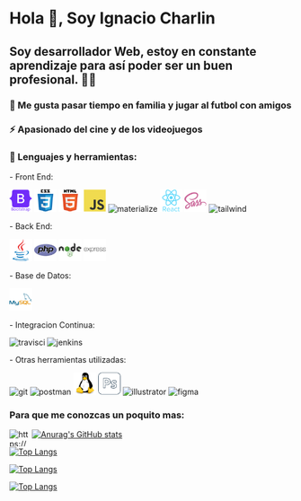 <h1 align="left">Hola 👋, Soy Ignacio Charlin</h1>
<h2 align="left">Soy desarrollador Web, estoy en constante aprendizaje para así poder ser un buen profesional.  👨‍💻 </h2>

<h3 aling="lef">🌱 Me gusta pasar tiempo en familia y jugar al futbol con amigos</h3>

<h3 aling="lef">⚡ Apasionado del cine y de los videojuegos</h3>

<h3 aling="lef">📝 Lenguajes y herramientas:</h3>

<p aling="lef">- Front End:</p>
<div> 
      <img src="https://raw.githubusercontent.com/devicons/devicon/master/icons/bootstrap/bootstrap-plain-wordmark.svg" alt="bootstrap" width="40" height="40"/>
      <img src="https://raw.githubusercontent.com/devicons/devicon/master/icons/css3/css3-original-wordmark.svg" alt="css3" width="40" height="40"/>
      <img src="https://raw.githubusercontent.com/devicons/devicon/master/icons/html5/html5-original-wordmark.svg" alt="html5" width="40" height="40"/>
      <img src="https://raw.githubusercontent.com/devicons/devicon/master/icons/javascript/javascript-original.svg" alt="javascript" width="40" height="40"/>
      <img src="https://raw.githubusercontent.com/prplx/svg-logos/5585531d45d294869c4eaab4d7cf2e9c167710a9/svg/materialize.svg" alt="materialize" width="40" height="40"/>
      <img src="https://raw.githubusercontent.com/devicons/devicon/master/icons/react/react-original-wordmark.svg" alt="react" width="40" height="40"/>
      <img src="https://raw.githubusercontent.com/devicons/devicon/master/icons/sass/sass-original.svg" alt="sass" width="40" height="40"/>
      <img src="https://www.vectorlogo.zone/logos/tailwindcss/tailwindcss-icon.svg" alt="tailwind" width="40" height="40"/>
</div>

<p aling="lef">- Back End:</p>
<div>
    <img src="https://raw.githubusercontent.com/devicons/devicon/master/icons/java/java-original.svg" alt="java" width="40" height="40"/>  
    <img src="https://raw.githubusercontent.com/devicons/devicon/master/icons/php/php-original.svg" alt="php" width="40" height="40"/>
    <img src="https://raw.githubusercontent.com/devicons/devicon/master/icons/nodejs/nodejs-original-wordmark.svg" alt="nodejs" width="40" height="40"/>
    <img src="https://raw.githubusercontent.com/devicons/devicon/master/icons/express/express-original-wordmark.svg" alt="express" width="40" height="40"/> 
</div>

<p aling="lef">- Base de Datos:</p>
<div>
   <img src="https://raw.githubusercontent.com/devicons/devicon/master/icons/mysql/mysql-original-wordmark.svg" alt="mysql" width="40" height="40"/>
</div>

<p aling="lef">- Integracion Continua:</p>
<div>
   <img src="https://www.vectorlogo.zone/logos/travis-ci/travis-ci-icon.svg" alt="travisci" width="40" height="40"/>
    <img src="https://www.vectorlogo.zone/logos/jenkins/jenkins-icon.svg" alt="jenkins" width="40" height="40"/>  
</div>

<p aling="lef">- Otras herramientas utilizadas:</p>
<div>
   <img src="https://www.vectorlogo.zone/logos/git-scm/git-scm-icon.svg" alt="git" width="40" height="40"/>
   <img src="https://www.vectorlogo.zone/logos/getpostman/getpostman-icon.svg" alt="postman" width="40" height="40"/>
   <img src="https://raw.githubusercontent.com/devicons/devicon/master/icons/linux/linux-original.svg" alt="linux" width="40" height="40"/>
   <img src="https://raw.githubusercontent.com/devicons/devicon/master/icons/photoshop/photoshop-line.svg" alt="photoshop" width="40" height="40"/>
   <img src="https://www.vectorlogo.zone/logos/adobe_illustrator/adobe_illustrator-icon.svg" alt="illustrator" width="40" height="40"/>
   <img src="https://www.vectorlogo.zone/logos/figma/figma-icon.svg" alt="figma" width="40" height="40"/>
</div>
<h3 align="left">Para que me conozcas un poquito mas:</h3>
<p align="left">
<a href="https://linkedin.com/in/https://www.linkedin.com/in/ignacio-gabriel-charlin-2700941b2/" target="blank"><img align="left" src="https://cdn.jsdelivr.net/npm/simple-icons@3.0.1/icons/linkedin.svg" alt="https://www.linkedin.com/in/ignacio-gabriel-charlin-2700941b2/" height="30" width="40" /></a>
</p>

[![Anurag's GitHub stats](https://github-readme-stats.vercel.app/api?username=ignaciocharlin)](https://github.com/anuraghazra/github-readme-stats)

[![Top Langs](https://github-readme-stats.vercel.app/api/top-langs/?username=ignaciocharlin&hide=javascript,html)](https://github.com/anuraghazra/github-readme-stats)

[![Top Langs](https://github-readme-stats.vercel.app/api/top-langs/?username=ignaciocharlin&langs_count=8)](https://github.com/anuraghazra/github-readme-stats)

[![Top Langs](https://github-readme-stats.vercel.app/api/top-langs/?username=ignaciocharlin&layout=compact)](https://github.com/anuraghazra/github-readme-stats)

